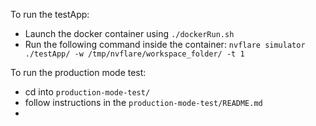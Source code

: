 
To run the testApp:
* Launch the docker container using `./dockerRun.sh`
* Run the following command inside the container: `nvflare simulator ./testApp/ -w /tmp/nvflare/workspace_folder/ -t 1`

To run the production mode test:
* cd into `production-mode-test/`
* follow instructions in the `production-mode-test/README.md`
* 